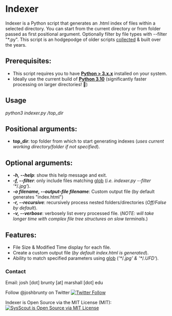 # Indexer
Indexer is a Python script that generates an .html index of files within a selected directory. You can start from the current directory or from folder passed as first positional argument. Optionally filter by file types with --filter "\*.py". This script is an hodgepodge of older scripts [collected](https://stackoverflow.com/questions/10961378/how-to-generate-an-html-directory-list-using-python) & built over the years.

## Prerequisites:
* This script requires you to have **[Python > 3.x.x](https://www.python.org/downloads/)** installed on your system. 
* Ideally use the current build of **[Python 3.10](https://www.python.org/downloads/release/python-3100/)** (significantly faster processing on larger directories! 🏃)

## Usage
*python3 indexer.py /top_dir*

## Positional arguments:
* **top_dir**: top folder from which to start generating indexes (*uses current working directory/folder if not specified*).

## Optional arguments:
* ***-h, --help***: show this help message and exit.
* ***-f, --filter***: only include files matching [glob](https://docs.python.org/3/library/glob.html) (*i.e. indexer.py --filter '\**/*.jpg'*).
* ***-o filename, --output-file filename***: Custom output file (by default generates "index.html")
* ***-r, --recursive***: recursively process nested folders/directories (*Off/False by default*).
* ***-v, --verbose***: verbosely list every processed file. (*NOTE: will take longer time with complex file tree structures on slow terminals.*)

## Features: 
* File Size & Modified Time display for each file. 
* Create a custom output file (*by default *index.html* is generated*).
* Ability to match specified parameters using [glob](https://docs.python.org/3/library/glob.html) (*'\**/*.jpg' & '\**/*.UFD'*).

### Contact
Email: josh [dot] brunty [at] marshall [dot] edu

Follow @joshbrunty on Twitter [![Twitter Follow](https://img.shields.io/twitter/follow/shields_io.svg?style=social&label=Follow&maxAge=25920)](https://twitter.com/joshbrunty) 

Indexer is Open Source via the MIT License (MIT): <a href="https://opensource.org/licenses/MIT" rel="nofollow">
    <img src="https://img.shields.io/badge/license-MIT-blue.svg" alt="SysScout is Open Source via MIT License">
</a>
